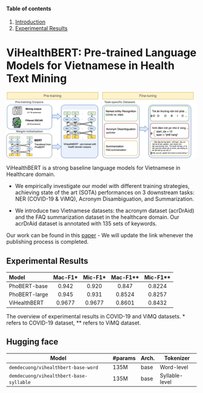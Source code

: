 #### Table of contents
1. [Introduction](#introduction)
2. [Experimental Results](#result)

# <a name="introduction"></a> ViHealthBERT: Pre-trained Language Models for Vietnamese in Health Text Mining

<img src="asset/overview.png"/>


ViHealthBERT is a strong baseline language models for Vietnamese in Healthcare domain.

 - We empirically investigate our model with different training strategies, achieving state of the art (SOTA) performances on 3 downstream tasks: NER (COVID-19 & ViMQ), Acronym Disambiguation, and Summarization.

 - We introduce two Vietnamese datasets: the acronym dataset (acrDrAid) and the FAQ summarization dataset in the healthcare domain. Our acrDrAid dataset is annotated with 135 sets of keywords.

Our work can be found in this [paper]() - We will update the link whenever the publishing process is completed.


## <a name="result"></a> Experimental Results


| Model         |       Mac-F1*     |   Mic-F1*     |   Mac-F1**    |   Mic-F1**  |
| :---          |       :----:      |    :----:     |    :----:     |   :----:    |  
| PhoBERT-base  |       0.942       |   0.920       |   0.847       |   0.8224    |
| PhoBERT-large |       0.945       |   0.931       |   0.8524      |   0.8257    |
| ViHealthBERT  |       0.9677      |   0.9677      |   0.8601      |   0.8432    |

The overview of experimental results in COVID-19 and ViMQ datasets. * refers to COVID-19 dataset, ** refers to ViMQ dataset.

## <a name='hugging face'></a> Hugging face

Model | #params | Arch.  | Tokenizer
---|---|---|---
`demdecuong/vihealthbert-base-word` | 135M | base | Word-level
`demdecuong/vihealthbert-base-syllable` | 135M | base | Syllable-level
